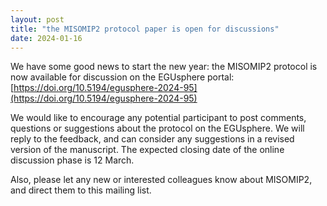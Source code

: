 ```yaml
---
layout: post
title: "the MISOMIP2 protocol paper is open for discussions"
date: 2024-01-16
---
```


We have some good news to start the new year: the MISOMIP2 protocol is now available for discussion on the EGUsphere portal: [https://doi.org/10.5194/egusphere-2024-95](https://doi.org/10.5194/egusphere-2024-95)

We would like to encourage any potential participant to post comments, questions or suggestions about the protocol on the EGUsphere. We will reply to the feedback, and can consider any suggestions in a revised version of the manuscript. The expected closing date of the online discussion phase is 12 March.

Also, please let any new or interested colleagues know about MISOMIP2, and direct them to this mailing list.
